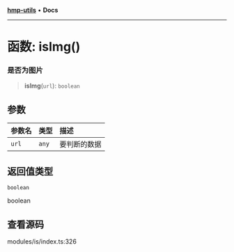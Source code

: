 [**hmp-utils**](../README.md) • **Docs**

***

# 函数: isImg()

### 是否为图片

> **isImg**(`url`): `boolean`

## 参数

| 参数名 | 类型 | 描述 |
| :------ | :------ | :------ |
| `url` | `any` | 要判断的数据 |

## 返回值类型

`boolean`

boolean

## 查看源码

modules/is/index.ts:326
